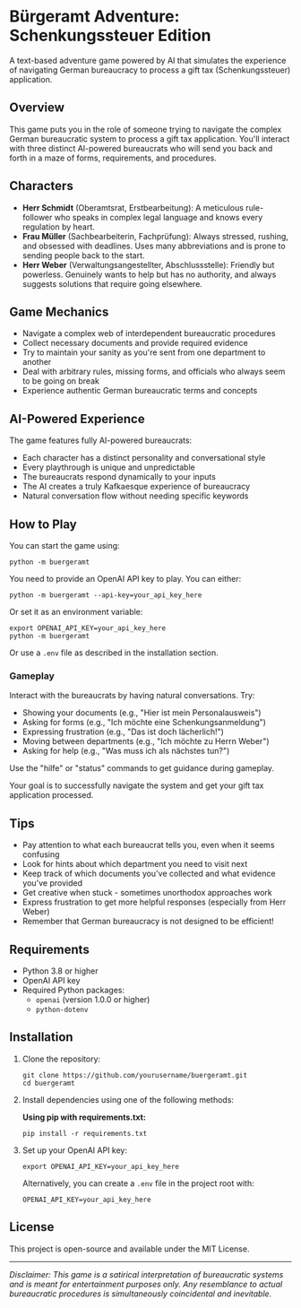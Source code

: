 # Bürgeramt Adventure: Schenkungssteuer Edition

A text-based adventure game powered by AI that simulates the experience of navigating German bureaucracy to process a gift tax (Schenkungssteuer) application.

## Overview

This game puts you in the role of someone trying to navigate the complex German bureaucratic system to process a gift tax application. You'll interact with three distinct AI-powered bureaucrats who will send you back and forth in a maze of forms, requirements, and procedures.

## Characters

- **Herr Schmidt** (Oberamtsrat, Erstbearbeitung): A meticulous rule-follower who speaks in complex legal language and knows every regulation by heart.
- **Frau Müller** (Sachbearbeiterin, Fachprüfung): Always stressed, rushing, and obsessed with deadlines. Uses many abbreviations and is prone to sending people back to the start.
- **Herr Weber** (Verwaltungsangestellter, Abschlussstelle): Friendly but powerless. Genuinely wants to help but has no authority, and always suggests solutions that require going elsewhere.

## Game Mechanics

- Navigate a complex web of interdependent bureaucratic procedures
- Collect necessary documents and provide required evidence
- Try to maintain your sanity as you're sent from one department to another
- Deal with arbitrary rules, missing forms, and officials who always seem to be going on break
- Experience authentic German bureaucratic terms and concepts

## AI-Powered Experience

The game features fully AI-powered bureaucrats:

- Each character has a distinct personality and conversational style
- Every playthrough is unique and unpredictable
- The bureaucrats respond dynamically to your inputs
- The AI creates a truly Kafkaesque experience of bureaucracy
- Natural conversation flow without needing specific keywords

## How to Play

You can start the game using:

```shell
python -m buergeramt
```

You need to provide an OpenAI API key to play. You can either:

```shell
python -m buergeramt --api-key=your_api_key_here
```

Or set it as an environment variable:

```shell
export OPENAI_API_KEY=your_api_key_here
python -m buergeramt
```

Or use a `.env` file as described in the installation section.

### Gameplay

Interact with the bureaucrats by having natural conversations. Try:

- Showing your documents (e.g., "Hier ist mein Personalausweis")
- Asking for forms (e.g., "Ich möchte eine Schenkungsanmeldung")
- Expressing frustration (e.g., "Das ist doch lächerlich!")
- Moving between departments (e.g., "Ich möchte zu Herrn Weber")
- Asking for help (e.g., "Was muss ich als nächstes tun?")

Use the "hilfe" or "status" commands to get guidance during gameplay.

Your goal is to successfully navigate the system and get your gift tax application processed.

## Tips

- Pay attention to what each bureaucrat tells you, even when it seems confusing
- Look for hints about which department you need to visit next
- Keep track of which documents you've collected and what evidence you've provided
- Get creative when stuck - sometimes unorthodox approaches work
- Express frustration to get more helpful responses (especially from Herr Weber)
- Remember that German bureaucracy is not designed to be efficient!

## Requirements

- Python 3.8 or higher
- OpenAI API key
- Required Python packages:
  - `openai` (version 1.0.0 or higher)
  - `python-dotenv`

## Installation

1. Clone the repository:

   ```shell
   git clone https://github.com/yourusername/buergeramt.git
   cd buergeramt
   ```

2. Install dependencies using one of the following methods:

   **Using pip with requirements.txt:**

   ```shell
   pip install -r requirements.txt
   ```

3. Set up your OpenAI API key:

   ```shell
   export OPENAI_API_KEY=your_api_key_here
   ```

   Alternatively, you can create a `.env` file in the project root with:

   ```shell
   OPENAI_API_KEY=your_api_key_here
   ```

## License

This project is open-source and available under the MIT License.

---

*Disclaimer: This game is a satirical interpretation of bureaucratic systems and is meant for entertainment purposes only. Any resemblance to actual bureaucratic procedures is simultaneously coincidental and inevitable.*
